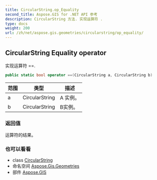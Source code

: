 ```yaml
---
title: CircularString.op_Equality
second_title: Aspose.GIS for .NET API 参考
description: CircularString 方法. 实现运算符 .
type: docs
weight: 200
url: /zh/net/aspose.gis.geometries/circularstring/op_equality/
---
```

## CircularString Equality operator

实现运算符 ==.

```csharp
public static bool operator ==(CircularString a, CircularString b)
```

| 范围 | 类型 | 描述 |
| --- | --- | --- |
| a | CircularString | A 实例。 |
| b | CircularString | B实例。 |

### 返回值

运算符的结果。

### 也可以看看

* class [CircularString](../)
* 命名空间 [Aspose.Gis.Geometries](../../circularstring/)
* 部件 [Aspose.GIS](../../../)


